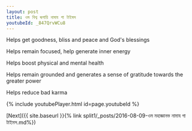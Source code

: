 ```yaml
---
layout: post
title: ওম বিশ্ব ৰূপায়ি নামায গা টাইমস
youtubeId: _847QrvWCu8
---
```

 
 
Helps get goodness, bliss and peace and God's blessings
 
Helps remain focused, help generate inner energy 
 
Helps boost physical and mental health 
 
Helps remain grounded and generates a sense of gratitude towards the greater power 
 
Helps reduce bad karma
 
 
 
 


{% include youtubePlayer.html id=page.youtubeId %}
 
[Next]({{ site.baseurl }}{% link  split1/_posts/2016-08-09-ওম মহাজ্ঞানভ নামায গা টাইমস.md%})
 
